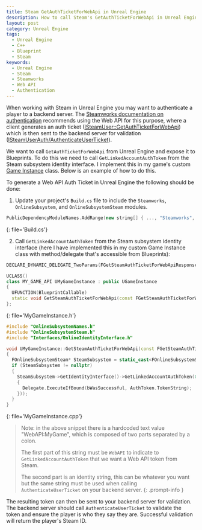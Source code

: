 ```yaml
---
title: Steam GetAuthTicketForWebApi in Unreal Engine
description: How to call Steam's GetAuthTicketForWebApi in Unreal Engine and expose it to Blueprints
layout: post
category: Unreal Engine
tags:
  - Unreal Engine
  - C++
  - Blueprint
  - Steam
keywords:
  - Unreal Engine
  - Steam
  - Steamworks
  - Web API
  - Authentication
---
```


When working with Steam in Unreal Engine you may want to authenticate a player to a backend server. The [Steamworks documentation on authentication](https://partner.steamgames.com/doc/features/auth) recommends using the Web API for this purpose, where a client generates an auth ticket ([ISteamUser::GetAuthTicketForWebApi](https://partner.steamgames.com/doc/api/ISteamUser#GetAuthTicketForWebApi)) which is then sent to the backend server for validation ([ISteamUserAuth/AuthenticateUserTicket](https://partner.steamgames.com/doc/webapi/ISteamUserAuth#AuthenticateUserTicket)).

We want to call `GetAuthTicketForWebApi` from Unreal Engine and expose it to Blueprints. To do this we need to call `GetLinkedAccountAuthToken` from the Steam subsystem identity interface. I implement this in my game's custom [Game Instance](https://dev.epicgames.com/documentation/en-us/unreal-engine/gameplay-framework-in-unreal-engine) class. Below is an example of how to do this.

To generate a Web API Auth Ticket in Unreal Engine the following should be done:

1. Update your project's `Build.cs` file to include the `Steamworks`, `OnlineSubsystem`, and `OnlineSubsystemSteam` modules.

```cpp
PublicDependencyModuleNames.AddRange(new string[] { ..., "Steamworks", "OnlineSubsystem", "OnlineSubsystemSteam" });
```
{: file='Build.cs'}

2. Call `GetLinkedAccountAuthToken` from the Steam subsystem identity interface (here I have implemented this in my custom Game Instance class with method/delegate that's accessible from Blueprints):

```cpp
DECLARE_DYNAMIC_DELEGATE_TwoParams(FGetSteamAuthTicketForWebApiResponse, bool, bWasSuccessful, const FString&, AuthToken);

UCLASS()
class MY_GAME_API UMyGameInstance : public UGameInstance
{
  UFUNCTION(BlueprintCallable)
  static void GetSteamAuthTicketForWebApi(const FGetSteamAuthTicketForWebApiResponse& Delegate);
};
```
{: file='MyGameInstance.h'}

```cpp
#include "OnlineSubsystemNames.h"
#include "OnlineSubsystemSteam.h"
#include "Interfaces/OnlineIdentityInterface.h"

void UMyGameInstance::GetSteamAuthTicketForWebApi(const FGetSteamAuthTicketForWebApiResponse& Delegate)
{
  FOnlineSubsystemSteam* SteamSubsystem = static_cast<FOnlineSubsystemSteam*>(IOnlineSubsystem::Get(STEAM_SUBSYSTEM));
  if (SteamSubsystem != nullptr)
  {
    SteamSubsystem->GetIdentityInterface()->GetLinkedAccountAuthToken(0, TEXT("WebAPI:MyGame"), IOnlineIdentity::FOnGetLinkedAccountAuthTokenCompleteDelegate::CreateLambda([Delegate](int32 LocalUserNum, bool bWasSuccessful, const FExternalAuthToken& AuthToken)
    {
      Delegate.ExecuteIfBound(bWasSuccessful, AuthToken.TokenString);
    }));
  }
}
```
{: file='MyGameInstance.cpp'}

> Note: in the above snippet there is a hardcoded text value "WebAPI:MyGame", which is composed of two parts separated by a colon.
>
> The first part of this string must be `WebAPI` to indicate to `GetLinkedAccountAuthToken` that we want a Web API token from Steam.
>
> The second part is an identity string, this can be whatever you want but the same string must be used when calling `AuthenticateUserTicket` on your backend server.
{: .prompt-info }

The resulting token can then be sent to your backend server for validation. The backend server should call `AuthenticateUserTicket` to validate the token and ensure the player is who they say they are. Successful validation will return the player's Steam ID.
